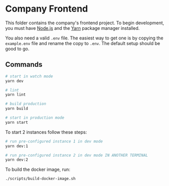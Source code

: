 # Company Frontend

This folder contains the company's frontend project. To begin development, you must have [Node.js](https://nodejs.org/en/) and the [Yarn](https://yarnpkg.com) package manager installed.

You also need a valid `.env` file. The easiest way to get one is by copying the `example.env` file and rename the copy to `.env`. The default setup should be good to go.

## Commands

```bash
# start in watch mode
yarn dev

# lint
yarn lint

# build production
yarn build

# start in production mode
yarn start
```

To start 2 instances follow these steps:

````bash
# run pre-configured instance 1 in dev mode
yarn dev:1

# run pre-configured instance 2 in dev mode IN ANOTHER TERMINAL
yarn dev:2
````

To build the docker image, run:
``` bash
./scripts/build-docker-image.sh
```